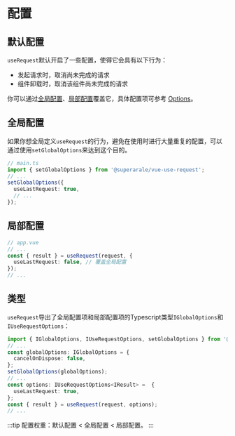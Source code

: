 # 配置
## 默认配置
`useRequest`默认开启了一些配置，使得它会具有以下行为：
- 发起请求时，取消尚未完成的请求
- 组件卸载时，取消该组件尚未完成的请求

你可以通过[全局配置](#全局配置)、[局部配置](#局部配置)覆盖它，具体配置项可参考 [Options](../api/#options)。

## 全局配置
如果你想全局定义`useRequest`的行为，避免在使用时进行大量重复的配置，可以通过使用`setGlobalOptions`来达到这个目的。
```ts
// main.ts
import { setGlobalOptions } from '@superarale/vue-use-request';
// ...
setGlobalOptions({
  useLastRequest: true,
  // ...
});
```

## 局部配置
```ts
// app.vue
// ...
const { result } = useRequest(request, {
  useLastRequest: false, // 覆盖全局配置
});
// ...
```

## 类型
`useRequest`导出了全局配置项和局部配置项的Typescript类型`IGlobalOptions`和`IUseRequestOptions`：
```ts
import { IGlobalOptions, IUseRequestOptions, setGlobalOptions } from '@superarale/vue-use-request';
// ...
const globalOptions: IGlobalOptions = {
  cancelOnDispose: false,
};
setGlobalOptions(globalOptions);
// ...
const options: IUseRequestOptions<IResult> =  {
  useLastRequest: true,
};
const { result } = useRequest(request, options);
// ...
```

:::tip
配置权重：默认配置 < 全局配置 < 局部配置。
:::